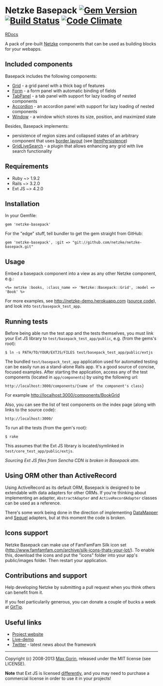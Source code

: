 # Netzke Basepack [![Gem Version](https://badge.fury.io/rb/netzke-basepack.png)](http://badge.fury.io/rb/netzke-basepack) [![Build Status](https://travis-ci.org/netzke/netzke-basepack.png?branch=master)](https://travis-ci.org/netzke/netzke-basepack) [![Code Climate](https://codeclimate.com/github/netzke/netzke-basepack.png)](https://codeclimate.com/github/netzke/netzke-basepack)

[RDocs](http://rdoc.info/github/netzke/netzke-basepack)

A pack of pre-built [Netzke](http://netzke.org) components that can be used as building blocks for your webapps.

## Included components

Basepack includes the following components:

* [Grid](http://rdoc.info/github/netzke/netzke-basepack/Netzke/Basepack/Grid) - a grid panel with a thick bag of features
* [Form](http://rdoc.info/github/netzke/netzke-basepack/Netzke/Basepack/Form) - a form panel with automatic binding of fields
* [TabPanel](http://rdoc.info/github/netzke/netzke-basepack/Netzke/Basepack/TabPanel) - a tab panel with support for lazy loading of nested components
* [Accordion](http://rdoc.info/github/netzke/netzke-basepack/Netzke/Basepack/Accordion) - an accordion panel with support for lazy loading of nested components
* [Window](http://rdoc.info/github/netzke/netzke-basepack/Netzke/Basepack/Window) - a window which stores its size, position, and maximized state

Besides, Basepack implements:

* persistence of region sizes and collapsed states of an arbitrary component that uses
[border layout](http://docs.sencha.com/ext-js/4-1/#!/api/Ext.layout.container.Border) (see [ItemPersistence](http://rdoc.info/github/netzke/netzke-basepack/Netzke/Basepack/ItemPersistence))
* [GridLiveSearch](http://rdoc.info/github/netzke/netzke-basepack/Netzke/Basepack/GridLiveSearch) - a plugin that allows
enhancing any grid with live search functionality

## Requirements

* Ruby ~> 1.9.2
* Rails ~> 3.2.0
* Ext JS ~> 4.2.0

## Installation

In your Gemfile:

    gem 'netzke-basepack'

For the "edge" stuff, tell bundler to get the gem straight from GitHub:

    gem 'netzke-basepack', :git => "git://github.com/netzke/netzke-basepack.git"

## Usage

Embed a basepack component into a view as any other Netzke component, e.g.:

```erb
<%= netzke :books, :class_name => 'Netzke::Basepack::Grid', :model => 'Book' %>
```

For more examples, see http://netzke-demo.herokuapp.com ([source code](https://github.com/netzke/netzke-demo)), and look into `test/basepack_test_app`.

## Running tests

Before being able run the test app and the tests themselves, you must link your Ext JS library to `test/basepack_test_app/public`, e.g. (from the gems's root):

    $ ln -s PATH/TO/YOUR/EXTJS/FILES test/basepack_test_app/public/extjs

The bundled `test/basepack_test_app` application used for automated testing can be easily run as a stand-alone Rails app. It's a good source of concise, focused examples. After starting the application, access any of the test components (located in `app/components`) by using the following url:

    http://localhost:3000/components/{name of the component's class}

For example [http://localhost:3000/components/BookGrid](http://localhost:3000/components/BookGrid)

Also, you can see the list of test components on the index page (along with links to the source code):

    http://localhost:3000/

To run all the tests (from the gem's root):

    $ rake

This assumes that the Ext JS library is located/symlinked in `test/core_test_app/public/extjs`.

*Sourcing Ext JS files from Sencha CDN is broken in Basepack atm*.

## Using ORM other than ActiveRecord

Using ActiveRecord as its default ORM, Basepack is designed to be extendable with data adapters for other ORMs. If you're thinking about implementing an adapter, `AbstractAdapter` and `ActiveRecordAdapter` classes can be used as a reference.

There's some work being done in the direction of implementing [DataMapper](https://github.com/nomadcoder/netzke-basepack-dm) and [Sequel](https://github.com/nomadcoder/netzke-basepack-sequel) adapters, but at this moment the code is broken.

## Icons support

Netzke Basepack can make use of FamFamFam Silk icon set (http://www.famfamfam.com/archive/silk-icons-thats-your-lot/). To enable this, download the icons and put the "icons" folder into your app's public/images folder. Then restart your application.

## Contributions and support

Help developing Netzke by submitting a pull request when you think others can benefit from it.

If you feel particularily generous, you can donate a couple of bucks a week at [GitTip](https://www.gittip.com/nomadcoder/).

## Useful links
* [Project website](http://netzke.org)
* [Live-demo](http://netzke-demo.herokuapp.com)
* [Twitter](http://twitter.com/netzke) - latest news about the framework

---
Copyright (c) 2008-2013 [Max Gorin](https://twitter.com/nomadcoder), released under the MIT license (see LICENSE).

**Note** that Ext JS is licensed [differently](http://www.sencha.com/products/extjs/license/), and you may need to purchase a commercial license in order to use it in your projects!
